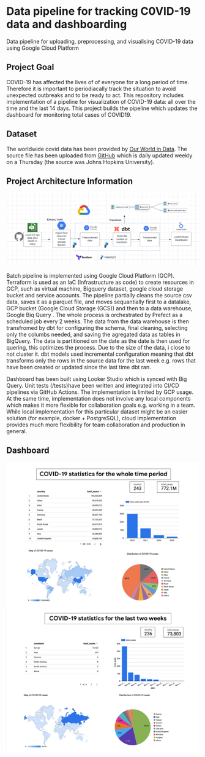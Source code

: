 
# Data pipeline for tracking C0VID-19 data and dashboarding

Data pipeline for uploading, preprocessing, and visualising COVID-19 data using Google Cloud Platform

## Project Goal

COVID-19 has affected the lives of of everyone for a long  period of time. Therefore it is important to periodiacally track the situation to avoid unexpected outbreaks and to be ready to act. This repository includes implementation of a pipeline for visualization of COVID-19 data: all over the time and the last 14 days. This project builds the pipeline which updates the dashboard for monitoring total cases of COVID19. 

## Dataset

The worldwide covid data has been provided by [Our World in Data](https://ourworldindata.org/coronavirus).
The source file has been uploaded from [GitHub](https://github.com/owid/covid-19-data) which is daily updated weekly on a Thursday (the source was Johns Hopkins University).

## Project Architecture Information

![](images/Screenshot%202023-11-23%20at%2019.10.23.png)

Batch pipeline is implemented using Google Cloud Platform (GCP).
Terraform is used as an IaC (Infrastructure as code) to create resources in GCP, such as virtual machine, Bigquery dataset, google cloud storage bucket and service accounts. The pipeline partially cleans the source csv data, saves it as a parquet file, and moves sequantially first to a datalake, GCP bucket (Google Cloud Storage (GCS)) and then to a data warehouse, Google Biq Query . The whole process is orchestrated by Prefect as a scheduled job every 2 weeks. The data from the data warehouse is then transfromed by dbt for configuring the schema, final cleaning, selecting only the columbs needed, and saving the agregated data as tables in BigQuery. The data is partitioned on the date as the date is then used for quering, this optimizes the process. Due to the size of the data, i close to not cluster it. dbt models used incremental configuration meaning that dbt transforms only the rows in the source data for the last week e.g. rows that have been created or updated since the last time dbt ran.

Dashboard has been built using Looker Studio which is synced with Big Query. Unit tests (/tests)have been written and integrated into CI/CD pipelines via GitHub Actions. The implementation is limited by GCP usage. At the same time, implementation does not involve any local components which makes it more flexible for collaboration goals e.g. working in a team. While local implementation for this particular dataset might be an easier solution (for example, docker + PostgreSQL), cloud implementation provides much more flexibility for team collaboration and production in general.



## Dashboard

![ScreenShot](images/Screenshot%202023-11-24%20at%2015.43.46.png)
![ScreenShot](images/Screenshot%202023-11-23%20at%2019.49.21.png)
